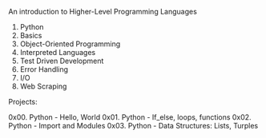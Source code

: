 An introduction to Higher-Level Programming Languages

1. Python
2. Basics
3. Object-Oriented Programming
4. Interpreted Languages
5. Test Driven Development
6. Error Handling
7. I/O
8. Web Scraping

Projects:

0x00. Python - Hello, World
0x01. Python - If_else, loops, functions
0x02. Python - Import and Modules
0x03. Python - Data Structures: Lists, Turples
